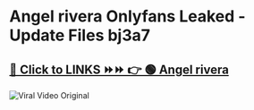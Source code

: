 
 # Angel rivera Onlyfans Leaked - Update Files bj3a7

## <h2><a href="https://clipsfans.com/Angel_rivera&ref=git">🔗 Click to LINKS ⏩⏩ 👉 🟢 Angel rivera </a></h2>

<a href="https://clipsfans.com/Angel_rivera&ref=git" rel="nofollow" data-target="animated-image.originalLink"><img src="https://i.ibb.co.com/xMMVF88/686577567.gif" alt="Viral Video Original" style="max-width: 100%; display: inline-block;" data-target="animated-image.originalImage"></a>

